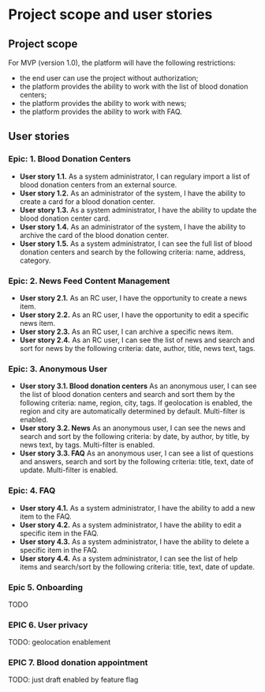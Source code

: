 # Project scope and user stories

## Project scope

For MVP (version 1.0), the platform will have the following restrictions:

- the end user can use the project without authorization;
- the platform provides the ability to work with the list of blood donation centers;
- the platform provides the ability to work with news;
- the platform provides the ability to work with FAQ.

## User stories

### Epic: 1. Blood Donation Centers

- **User story 1.1.** As a system administrator, I can regulary import a list of blood donation centers from an external source.
- **User story 1.2.** As an administrator of the system, I have the ability to create a card for a blood donation center.
- **User story 1.3.** As a system administrator, I have the ability to update the blood donation center card.
- **User story 1.4.** As an administrator of the system, I have the ability to archive the card of the blood donation center.
- **User story 1.5.** As a system administrator, I can see the full list of blood donation centers and search by the following criteria: name, address, category.

### Epic: 2. News Feed Content Management

- **User story 2.1.** As an RC user, I have the opportunity to create a news item.
- **User story 2.2.** As an RC user, I have the opportunity to edit a specific news item.
- **User story 2.3.** As an RC user, I can archive a specific news item.
- **User story 2.4.** As an RC user, I can see the list of news and search and sort for news by the following criteria: date, author, title, news text, tags.

### Epic: 3. Anonymous User

- **User story 3.1. Blood donation centers** As an anonymous user, I can see the list of blood donation centers and search and sort them by the following criteria: name, region, city, tags. If geolocation is enabled, the region and city are automatically determined by default. Multi-filter is enabled.
- **User story 3.2. News** As an anonymous user, I can see the news and search and sort by the following criteria: by date, by author, by title, by news text, by tags. Multi-filter is enabled.
- **User story 3.3. FAQ** As an anonymous user, I can see a list of questions and answers, search and sort by the following criteria: title, text, date of update. Multi-filter is enabled.

### Epic: 4. FAQ

- **User story 4.1.** As a system administrator, I have the ability to add a new item to the FAQ.
- **User story 4.2.** As a system administrator, I have the ability to edit a specific item in the FAQ.
- **User story 4.3.** As a system administrator, I have the ability to delete a specific item in the FAQ.
- **User story 4.4.** As a system administrator, I can see the list of help items and search/sort by the following criteria: title, text, date of update.

### Epic 5. Onboarding
TODO

### EPIC 6. User privacy
TODO: geolocation enablement

### EPIC 7. Blood donation appointment
TODO: just draft enabled by feature flag
